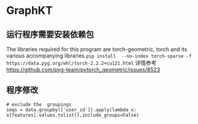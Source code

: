 # GraphKT

## 运行程序需要安装依赖包
The libraries required for this program are torch-geometric, torch and its various accompanying libraries
`pip install  --no-index torch-sparse -f https://data.pyg.org/whl/torch-2.2.2+cu121.html`
详情参考 https://github.com/pyg-team/pytorch_geometric/issues/8523

## 程序修改
    # exclude the  groupings
    seqs = data.groupby(['user_id']).apply(lambda x: x[features].values.tolist(),include_groups=False)
